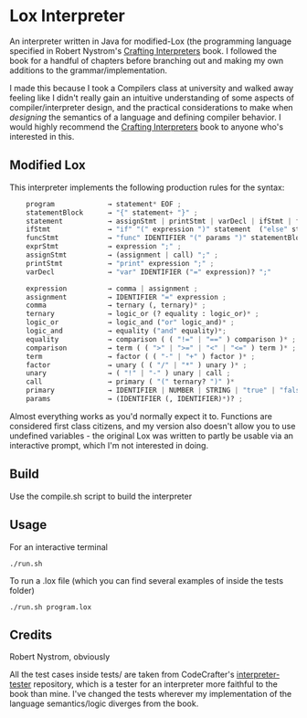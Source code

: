# Lox Interpreter

An interpreter written in Java for modified-Lox (the programming language specified in Robert Nystrom's [Crafting Interpreters](https://craftinginterpreters.com/) book. I followed the book for a handful of chapters before branching out and making my own additions to the grammar/implementation.

I made this because I took a Compilers class at university and walked away feeling like I didn't really gain an intuitive understanding of some aspects of compiler/interpreter design, and the practical considerations to make when _designing_ the semantics of a language and defining compiler behavior. I would highly recommend the [Crafting Interpreters](https://craftinginterpreters.com/) book to anyone who's interested in this.

## Modified Lox

This interpreter implements the following production rules for the syntax:

```python
    program             → statement* EOF ;
    statementBlock      → "{" statement+ "}" ;
    statement           → assignStmt | printStmt | varDecl | ifStmt | funcStmt | statementBlock ;
    ifStmt              → "if" "(" expression ")" statement  ("else" statement)? ;
    funcStmt            → "func" IDENTIFIER "(" params ")" statementBlock ; 
    exprStmt            → expression ";" ;
    assignStmt          → (assignment | call) ";" ;
    printStmt           → "print" expression ";" ;
    varDecl             → "var" IDENTIFIER ("=" expression)? ";"

    expression          → comma | assignment ;
    assignment          → IDENTIFIER "=" expression ;   
    comma               → ternary (, ternary)* ;
    ternary             → logic_or (? equality : logic_or)* ;
    logic_or            → logic_and ("or" logic_and)* ;
    logic_and           → equality ("and" equality)*;
    equality            → comparison ( ( "!=" | "==" ) comparison )* ;
    comparison          → term ( ( ">" | ">=" | "<" | "<=" ) term )* ;
    term                → factor ( ( "-" | "+" ) factor )* ;
    factor              → unary ( ( "/" | "*" ) unary )* ;
    unary               → ( "!" | "-" ) unary | call ;
    call                → primary ( "(" ternary? ")" )*
    primary             → IDENTIFIER | NUMBER | STRING | "true" | "false" | "nil" | "(" expression ")" ;
    params              → (IDENTIFIER (, IDENTIFIER)*)? ;
```

Almost everything works as you'd normally expect it to. Functions are considered first class citizens, and my version also doesn't allow you to use undefined variables - the original Lox was written to partly be usable via an interactive prompt, which I'm not interested in doing.

## Build
Use the compile.sh script to build the interpreter

## Usage
For an interactive terminal
```
./run.sh
```

To run a .lox file (which you can find several examples of inside the tests folder)
```
./run.sh program.lox
```

## Credits
Robert Nystrom, obviously

All the test cases inside tests/ are taken from CodeCrafter's [interpreter-tester](https://github.com/codecrafters-io/interpreter-tester) repository, which is a tester for an interpreter more faithful to the book than mine. I've changed the tests wherever my implementation of the language semantics/logic diverges from the book.
